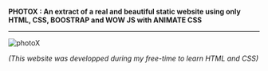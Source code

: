 **PHOTOX : An extract of a real and beautiful static website using only HTML, CSS, BOOSTRAP and WOW JS with ANIMATE CSS**


-----------------------------------------------------------------------------------------------------------------------------------
![photoX](https://user-images.githubusercontent.com/61105869/74985892-b2081f80-5438-11ea-9da7-7e470af08831.jpg)

*(This website was developped during my free-time to learn HTML and CSS)*

